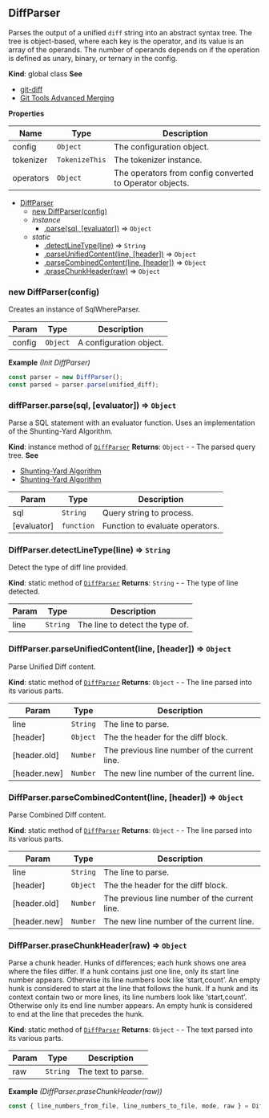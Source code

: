 <a name="DiffParser"></a>

## DiffParser
Parses the output of a unified `diff` string into an abstract syntax tree.
The tree is object-based, where each key is the operator, and its value is an array of the operands.
The number of operands depends on if the operation is defined as unary, binary, or ternary in the config.

**Kind**: global class
**See**

- [git-diff](https://git-scm.com/docs/git-diff)
- [Git Tools Advanced Merging](https://git-scm.com/book/en/v2/Git-Tools-Advanced-Merging)

**Properties**

| Name | Type | Description |
| --- | --- | --- |
| config | <code>Object</code> | The configuration object. |
| tokenizer | <code>TokenizeThis</code> | The tokenizer instance. |
| operators | <code>Object</code> | The operators from config converted to Operator objects. |


* [DiffParser](#DiffParser)
    * [new DiffParser(config)](#new_DiffParser_new)
    * _instance_
        * [.parse(sql, [evaluator])](#DiffParser+parse) ⇒ <code>Object</code>
    * _static_
        * [.detectLineType(line)](#DiffParser.detectLineType) ⇒ <code>String</code>
        * [.parseUnifiedContent(line, [header])](#DiffParser.parseUnifiedContent) ⇒ <code>Object</code>
        * [.parseCombinedContent(line, [header])](#DiffParser.parseCombinedContent) ⇒ <code>Object</code>
        * [.praseChunkHeader(raw)](#DiffParser.praseChunkHeader) ⇒ <code>Object</code>

<a name="new_DiffParser_new"></a>

### new DiffParser(config)
Creates an instance of SqlWhereParser.


| Param | Type | Description |
| --- | --- | --- |
| config | <code>Object</code> | A configuration object. |

**Example** *(Init DiffParser)*
```js
const parser = new DiffParser();
const parsed = parser.parse(unified_diff);
```
<a name="DiffParser+parse"></a>

### diffParser.parse(sql, [evaluator]) ⇒ <code>Object</code>
Parse a SQL statement with an evaluator function.
Uses an implementation of the Shunting-Yard Algorithm.

**Kind**: instance method of [<code>DiffParser</code>](#DiffParser)
**Returns**: <code>Object</code> - - The parsed query tree.
**See**

- [Shunting-Yard Algorithm](https://en.wikipedia.org/wiki/Shunting-yard_algorithm)
- [Shunting-Yard Algorithm](https://wcipeg.com/wiki/Shunting_yard_algorithm)


| Param | Type | Description |
| --- | --- | --- |
| sql | <code>String</code> | Query string to process. |
| [evaluator] | <code>function</code> | Function to evaluate operators. |

<a name="DiffParser.detectLineType"></a>

### DiffParser.detectLineType(line) ⇒ <code>String</code>
Detect the type of diff line provided.

**Kind**: static method of [<code>DiffParser</code>](#DiffParser)
**Returns**: <code>String</code> - - The type of line detected.

| Param | Type | Description |
| --- | --- | --- |
| line | <code>String</code> | The line to detect the type of. |

<a name="DiffParser.parseUnifiedContent"></a>

### DiffParser.parseUnifiedContent(line, [header]) ⇒ <code>Object</code>
Parse Unified Diff content.

**Kind**: static method of [<code>DiffParser</code>](#DiffParser)
**Returns**: <code>Object</code> - - The line parsed into its various parts.

| Param | Type | Description |
| --- | --- | --- |
| line | <code>String</code> | The line to parse. |
| [header] | <code>Object</code> | The the header for the diff block. |
| [header.old] | <code>Number</code> | The previous line number of the current line. |
| [header.new] | <code>Number</code> | The new line number of the current line. |

<a name="DiffParser.parseCombinedContent"></a>

### DiffParser.parseCombinedContent(line, [header]) ⇒ <code>Object</code>
Parse Combined Diff content.

**Kind**: static method of [<code>DiffParser</code>](#DiffParser)
**Returns**: <code>Object</code> - - The line parsed into its various parts.

| Param | Type | Description |
| --- | --- | --- |
| line | <code>String</code> | The line to parse. |
| [header] | <code>Object</code> | The the header for the diff block. |
| [header.old] | <code>Number</code> | The previous line number of the current line. |
| [header.new] | <code>Number</code> | The new line number of the current line. |

<a name="DiffParser.praseChunkHeader"></a>

### DiffParser.praseChunkHeader(raw) ⇒ <code>Object</code>
Parse a chunk header.
Hunks of differences; each hunk shows one area where the files differ.
If a hunk contains just one line, only its start line number appears. Otherwise its line numbers look like ‘start,count’. An empty hunk is considered to start at the line that follows the hunk.
If a hunk and its context contain two or more lines, its line numbers look like ‘start,count’. Otherwise only its end line number appears. An empty hunk is considered to end at the line that precedes the hunk.

**Kind**: static method of [<code>DiffParser</code>](#DiffParser)
**Returns**: <code>Object</code> - - The text parsed into its various parts.

| Param | Type | Description |
| --- | --- | --- |
| raw | <code>String</code> | The text to parse. |

**Example** *(DiffParser.praseChunkHeader(raw))*
```js
const { line_numbers_from_file, line_numbers_to_file, mode, raw } = DiffParser.praseChunkHeader('@@ -1,5 +1,5 @@');
```
